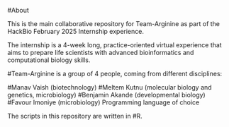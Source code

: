 #About

This is the main collaborative repository for Team-Arginine as part of the HackBio February 2025 Internship experience.

The internship is a 4-week long, practice-oriented virtual experience that aims to prepare life scientists with advanced bioinformatics and computational biology skills.

#Team-Arginine is a group of 4 people, coming from different disciplines:

#Manav Vaish (biotechnology)
#Meltem Kutnu (molecular biology and genetics, microbiology)
#Benjamin Akande (developmental biology)
#Favour Imoniye (microbiology)
Programming language of choice

The scripts in this repository are written in #R.
